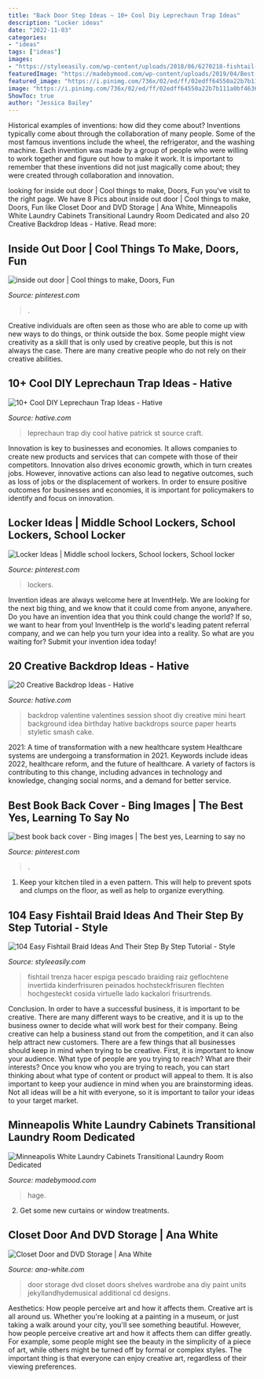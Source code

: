 ```yaml
---
title: "Back Door Step Ideas ~ 10+ Cool Diy Leprechaun Trap Ideas"
description: "Locker ideas"
date: "2022-11-03"
categories:
- "ideas"
tags: ["ideas"]
images:
- "https://styleeasily.com/wp-content/uploads/2018/06/6270218-fishtail-braids--611x1024.jpg"
featuredImage: "https://madebymood.com/wp-content/uploads/2019/04/Best-Undermount-Stainless-Steel-Sinks-Laundry-Room-Ideas-And-Shaker-Style-Cabinet-Dedicated-Laundry-Room-French-Door-Style-Window-Gray-Tile-Flooring-600x777.jpg"
featured_image: "https://i.pinimg.com/736x/02/ed/ff/02edff64550a22b7b111a0bf4636c6ef--inside-out.jpg"
image: "https://i.pinimg.com/736x/02/ed/ff/02edff64550a22b7b111a0bf4636c6ef--inside-out.jpg"
ShowToc: true
author: "Jessica Bailey"
---
```



Historical examples of inventions: how did they come about?
Inventions typically come about through the collaboration of many people. Some of the most famous inventions include the wheel, the refrigerator, and the washing machine. Each invention was made by a group of people who were willing to work together and figure out how to make it work. It is important to remember that these inventions did not just magically come about; they were created through collaboration and innovation.

	

		
looking for inside out door | Cool things to make, Doors, Fun you've visit to the right page. We have 8 Pics about inside out door | Cool things to make, Doors, Fun like Closet Door and DVD Storage | Ana White, Minneapolis White Laundry Cabinets Transitional Laundry Room Dedicated and also 20 Creative Backdrop Ideas - Hative. Read more:
		
    
## Inside Out Door | Cool Things To Make, Doors, Fun

<img loading=lazy src="https://i.pinimg.com/736x/02/ed/ff/02edff64550a22b7b111a0bf4636c6ef--inside-out.jpg" onerror="this.onerror=null;this.src='https://tse4.mm.bing.net/th?id=OIP.36ifSSmC5X9L8jNEBBRTzAHaJ3&amp;pid=15.1';" alt="inside out door | Cool things to make, Doors, Fun">

_Source: pinterest.com_

>. 

	

Creative individuals are often seen as those who are able to come up with new ways to do things, or think outside the box. Some people might view creativity as a skill that is only used by creative people, but this is not always the case. There are many creative people who do not rely on their creative abilities.

    
## 10+ Cool DIY Leprechaun Trap Ideas - Hative

<img loading=lazy src="https://hative.com/wp-content/uploads/2014/06/leprechaun-trap-ideas/9-leprechaun-trap-ideas.jpg" onerror="this.onerror=null;this.src='https://tse3.mm.bing.net/th?id=OIP.xLMajJcDS9m5vbeMYdK-CgHaJ4&amp;pid=15.1';" alt="10+ Cool DIY Leprechaun Trap Ideas - Hative">

_Source: hative.com_

>leprechaun trap diy cool hative patrick st source craft. 

	

Innovation is key to businesses and economies. It allows companies to create new products and services that can compete with those of their competitors. Innovation also drives economic growth, which in turn creates jobs. However, innovative actions can also lead to negative outcomes, such as loss of jobs or the displacement of workers. In order to ensure positive outcomes for businesses and economies, it is important for policymakers to identify and focus on innovation.

    
## Locker Ideas | Middle School Lockers, School Lockers, School Locker

<img loading=lazy src="https://i.pinimg.com/736x/df/ca/99/dfca99dc0b5e93dba1643d80a0db1783.jpg" onerror="this.onerror=null;this.src='https://tse2.mm.bing.net/th?id=OIP.dX8YZtU2iYYpjbUOU42xfAHaJ3&amp;pid=15.1';" alt="Locker Ideas | Middle school lockers, School lockers, School locker">

_Source: pinterest.com_

>lockers. 

	

Invention ideas are always welcome here at InventHelp. We are looking for the next big thing, and we know that it could come from anyone, anywhere. Do you have an invention idea that you think could change the world? If so, we want to hear from you! InventHelp is the world's leading patent referral company, and we can help you turn your idea into a reality. So what are you waiting for? Submit your invention idea today!

    
## 20 Creative Backdrop Ideas - Hative

<img loading=lazy src="https://hative.com/wp-content/uploads/2014/12/backdrop-ideas/10-creative-backdrop-ideas.jpg" onerror="this.onerror=null;this.src='https://tse2.mm.bing.net/th?id=OIP.uNUmSlDfdLBlWMhahRNitgHaLH&amp;pid=15.1';" alt="20 Creative Backdrop Ideas - Hative">

_Source: hative.com_

>backdrop valentine valentines session shoot diy creative mini heart background idea birthday hative backdrops source paper hearts styletic smash cake. 

	

2021: A time of transformation with a new healthcare system
Healthcare systems are undergoing a transformation in 2021. Keywords include ideas 2022, healthcare reform, and the future of healthcare. A variety of factors is contributing to this change, including advances in technology and knowledge, changing social norms, and a demand for better service.

    
## Best Book Back Cover - Bing Images | The Best Yes, Learning To Say No

<img loading=lazy src="https://i.pinimg.com/736x/9d/65/a9/9d65a94639bda482ef80f31eaecff8f2.jpg" onerror="this.onerror=null;this.src='https://tse1.mm.bing.net/th?id=OIP.LoZYlS-od7WQu157w90ymgAAAA&amp;pid=15.1';" alt="best book back cover - Bing images | The best yes, Learning to say no">

_Source: pinterest.com_

>. 

	

1. Keep your kitchen tiled in a even pattern. This will help to prevent spots and clumps on the floor, as well as help to organize everything.

    
## 104 Easy Fishtail Braid Ideas And Their Step By Step Tutorial - Style

<img loading=lazy src="https://styleeasily.com/wp-content/uploads/2018/06/6270218-fishtail-braids--611x1024.jpg" onerror="this.onerror=null;this.src='https://tse4.mm.bing.net/th?id=OIP.ZhJHaOBn3uGwqIGrGWoHwQHaMa&amp;pid=15.1';" alt="104 Easy Fishtail Braid Ideas And Their Step By Step Tutorial - Style">

_Source: styleeasily.com_

>fishtail trenza hacer espiga pescado braiding raiz geflochtene invertida kinderfrisuren peinados hochsteckfrisuren flechten hochgesteckt cosida virtuelle lado kackalori frisurtrends. 

	

Conclusion.
In order to have a successful business, it is important to be creative. There are many different ways to be creative, and it is up to the business owner to decide what will work best for their company. Being creative can help a business stand out from the competition, and it can also help attract new customers. There are a few things that all businesses should keep in mind when trying to be creative.
First, it is important to know your audience. What type of people are you trying to reach? What are their interests? Once you know who you are trying to reach, you can start thinking about what type of content or product will appeal to them. It is also important to keep your audience in mind when you are brainstorming ideas. Not all ideas will be a hit with everyone, so it is important to tailor your ideas to your target market.

    
## Minneapolis White Laundry Cabinets Transitional Laundry Room Dedicated

<img loading=lazy src="https://madebymood.com/wp-content/uploads/2019/04/Best-Undermount-Stainless-Steel-Sinks-Laundry-Room-Ideas-And-Shaker-Style-Cabinet-Dedicated-Laundry-Room-French-Door-Style-Window-Gray-Tile-Flooring-600x777.jpg" onerror="this.onerror=null;this.src='https://tse4.mm.bing.net/th?id=OIP.rjL0-fHa5iNWQKk_Qmru2QHaJl&amp;pid=15.1';" alt="Minneapolis White Laundry Cabinets Transitional Laundry Room Dedicated">

_Source: madebymood.com_

>hage. 

	

2. Get some new curtains or window treatments.

    
## Closet Door And DVD Storage | Ana White

<img loading=lazy src="https://www.ana-white.com/sites/default/files/door_storage2.jpg" onerror="this.onerror=null;this.src='https://tse1.mm.bing.net/th?id=OIP.R83OuNOItB_2OUbvPgvw4QHaLH&amp;pid=15.1';" alt="Closet Door and DVD Storage | Ana White">

_Source: ana-white.com_

>door storage dvd closet doors shelves wardrobe ana diy paint units jekyllandhydemusical additional cd designs. 

	

Aesthetics: How people perceive art and how it affects them.
Creative art is all around us. Whether you're looking at a painting in a museum, or just taking a walk around your city, you'll see something beautiful. However, how people perceive creative art and how it affects them can differ greatly. For example, some people might see the beauty in the simplicity of a piece of art, while others might be turned off by formal or complex styles. The important thing is that everyone can enjoy creative art, regardless of their viewing preferences.


